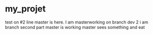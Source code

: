 # my_projet
test on #2 line
master is here.
I am masterworking on branch dev 2
i am branch
second part
master is working
master sees something and eat